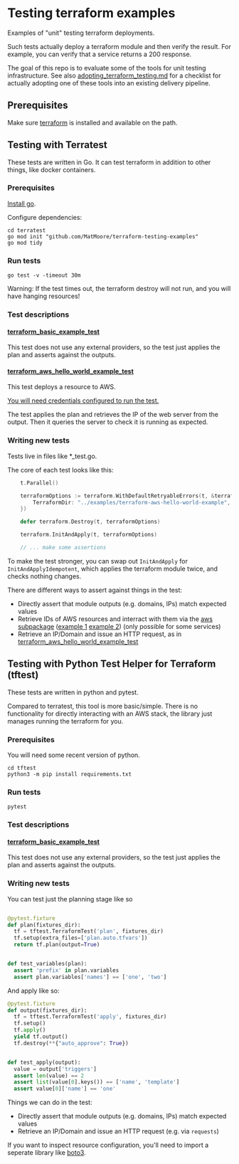 # Testing terraform examples

Examples of "unit" testing terraform deployments.

Such tests actually deploy a terraform module and then verify the result. For example, you can verify that a service returns a 200 response.

The goal of this repo is to evaluate some of the tools for unit testing infrastructure. See also [adopting_terraform_testing.md](./adopting_terraform_testing.md) for a checklist for actually adopting one of these tools into an existing delivery pipeline.

## Prerequisites

Make sure [terraform](https://developer.hashicorp.com/terraform/downloads?product_intent=terraform) is installed and available on the path.

## Testing with Terratest

These tests are written in Go. It can test terraform in addition to other things, like docker containers.

### Prerequisites

[Install go](https://golang.org/).

Configure dependencies:

```
cd terratest
go mod init "github.com/MatMoore/terraform-testing-examples"
go mod tidy
```

### Run tests

```
go test -v -timeout 30m
```

Warning: If the test times out, the terraform destroy will not run, and you will have hanging resources!

### Test descriptions

#### [terraform_basic_example_test](./terratest/terraform_basic_example_test.go) 
This test does not use any external providers, so the test just applies the plan and asserts against the outputs.

#### [terraform_aws_hello_world_example_test](./terratest/terraform_aws_hello_world_example_test.go) 
This test deploys a resource to AWS.

[You will need credentials configured to run the test.](https://registry.terraform.io/providers/hashicorp/aws/latest/docs#authentication-and-configuration)

The test applies the plan and retrieves the IP of the web server from the output. Then it queries the server to check it is running as expected.


### Writing new tests

Tests live in files like *_test.go.

The core of each test looks like this:

```go
	t.Parallel()

	terraformOptions := terraform.WithDefaultRetryableErrors(t, &terraform.Options{
		TerraformDir: "../examples/terraform-aws-hello-world-example",
	})

	defer terraform.Destroy(t, terraformOptions)

	terraform.InitAndApply(t, terraformOptions)

    // ... make some assertions
```

To make the test stronger, you can swap out `InitAndApply` for `InitAndApplyIdempotent`, which applies the terraform module twice, and checks nothing changes.

There are different ways to assert against things in the test:

- Directly assert that module outputs (e.g. domains, IPs) match expected values
- Retrieve IDs of AWS resources and interract with them via the [aws subpackage](https://pkg.go.dev/github.com/gruntwork-io/terratest@v0.43.13/modules/aws) ([example 1](https://github.com/gruntwork-io/terratest/blob/v0.43.13/test/terraform_aws_rds_example_test.go) [example 2](https://github.com/gruntwork-io/terratest/blob/v0.43.13/test/terraform_aws_s3_example_test.go)) (only possible for some services)
- Retrieve an IP/Domain and issue an HTTP request, as in [terraform_aws_hello_world_example_test](./test/terraform_aws_hello_world_example_test.go)

## Testing with Python Test Helper for Terraform (tftest)

These tests are written in python and pytest.

Compared to terratest, this tool is more basic/simple. There is no functionality for directly interacting with an AWS stack, the library just manages running the terraform for you.

### Prerequisites

You will need some recent version of python.

```
cd tftest
python3 -m pip install requirements.txt
```

### Run tests

```
pytest
```

### Test descriptions

#### [terraform_basic_example_test](./tftest/test_terraform_basic_example.py) 
This test does not use any external providers, so the test just applies the plan and asserts against the outputs.

### Writing new tests
You can test just the planning stage like so

```python

@pytest.fixture
def plan(fixtures_dir):
  tf = tftest.TerraformTest('plan', fixtures_dir)
  tf.setup(extra_files=['plan.auto.tfvars'])
  return tf.plan(output=True)


def test_variables(plan):
  assert 'prefix' in plan.variables
  assert plan.variables['names'] == ['one', 'two']
```

And apply like so:

```python
@pytest.fixture
def output(fixtures_dir):
  tf = tftest.TerraformTest('apply', fixtures_dir)
  tf.setup()
  tf.apply()
  yield tf.output()
  tf.destroy(**{"auto_approve": True})


def test_apply(output):
  value = output['triggers']
  assert len(value) == 2
  assert list(value[0].keys()) == ['name', 'template']
  assert value[0]['name'] == 'one'
```

Things we can do in the test:

- Directly assert that module outputs (e.g. domains, IPs) match expected values
- Retrieve an IP/Domain and issue an HTTP request (e.g. via `requests`)

If you want to inspect resource configuration, you'll need to import a seperate library like [boto3](https://boto3.amazonaws.com/v1/documentation/api/latest/index.html).
